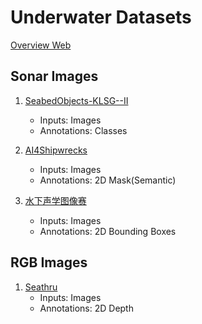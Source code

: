 # Underwater Datasets

[Overview Web](https://github.com/xinzhichao/underwater_datasets/blob/main/README_zh-CN.md)

## Sonar Images

1. [SeabedObjects-KLSG--II](https://drive.google.com/file/d/1lao8VSbycjlSpctpaeKO0Vfn8H-TGEtj/view?usp=sharing)
      - Inputs: Images
      - Annotations: Classes

2. [AI4Shipwrecks](https://umfieldrobotics.github.io/ai4shipwrecks/)
      - Inputs: Images
      - Annotations: 2D Mask(Semantic)
  
3. [水下声学图像赛](https://aistudio.baidu.com/datasetdetail/24834)
      - Inputs: Images
      - Annotations: 2D Bounding Boxes

## RGB Images

1. [Seathru](https://www.kaggle.com/datasets/colorlabeilat/seathru-dataset?resource=download)
      - Inputs: Images
      - Annotations: 2D Depth